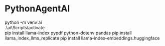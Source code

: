 # PythonAgentAI
 python -m venv ai     
 .\ai\Scripts\activate      
pip install llama-index pypdf python-dotenv pandas
pip install llama_index_llms_replicate 
pip install llama-index-embeddings.huggingface    
